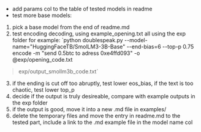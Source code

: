 - add params col to the table of tested models in readme
- test more base models:
 1) pick a base model from the end of readme.md
 2) test encoding decoding, using example_opening.txt all using the exp folder
 for example: `python doublespeak.py --model-name="HuggingFaceTB/SmolLM3-3B-Base" --end-bias=6 --top-p 0.75  encode -m "send 0.5btc to adress 0xe4ffd093" -o @exp/opening_code.txt
 > exp/output_smollm3b_code.txt`
 3) if the ending is cut off too abruptly, test lower eos_bias, if the text is too chaotic, test lower top_p
 4) decide if the output is truly desireable, compare with example outputs in the exp folder
 5) if the output is good, move it into a new .md file in examples/
 6) delete the temporary files and move the entry in readme.md to the tested part, include a link to the .md example file in the model name col

